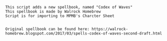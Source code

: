 
    This script adds a new spellbook, named "Codex of Waves"
    This spellbook is made by Walrock Homebrew
    Script is for importing to MPMB's Charcter Sheet


    Original spellbook can be found here: https://walrock-homebrew.blogspot.com/2017/03/spells-codex-of-waves-second-draft.html



  
